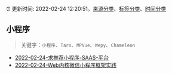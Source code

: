 :alarm_clock: 更新时间: 2022-02-24 12:20:51。[来源分类](../README.md)、[标签分类](../TAGS.md)、[时间分类](../TIMELINE.md)

## 小程序


> 关键字：`小程序`、`Taro`、`MPVue`、`Wepy`、`Chameleon`



- [2022-02-24-求推荐小程序-SAAS-平台](https://www.v2ex.com/t/836221) 
- [2022-02-24-Web内核微信小程序框架实践](https://toutiao.io/k/gik7jgd) 